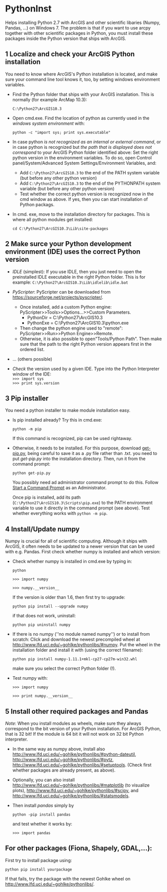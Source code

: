 # PythonInst
Helps installing Python 2.7 with ArcGIS and other scientific libaries (Numpy, Pandas, ...) on Windows 7. The problem is that if you want to use arcpy together with other scientific packages in Python, you must install these packages inside the Python version that ships with ArcGIS.


## 1 Localize and check your ArcGIS Python installation
You need to know where ArcGIS's Python installation is located, and make sure your command line tool knows it, too, by setting windows environment variables.

- Find the Python folder that ships with your ArcGIS installation. This is normally (for example ArcMap 10.3):

    ```C:\Python27\ArcGIS10.3 ```

- Open  cmd.exe. Find the location of python as currently used in the *windows system environment* with: 

    ```python -c "import sys; print sys.executable"```

- In case python *is not recognized as an internal or external command*, or in case python is recognized but *the path that is displayed does not correspond* to your ArcGIS Python folder identified above: Set the right python version in the environment variables. To do so, open Control panel/System/Advanced System Settings/Environment Variables, and:     
    - Add ```C:\Python27\ArcGIS10.3``` to the end of the PATH system variable (but before any other python version)
    - Add ```C:\Python27\ArcGIS10.3``` to the end of the PYTHONPATH system variable (but before any other python version)
    - Test whether the correct python version is recognized now in the cmd window as above. If yes, then you can start installation of Python packags.

- In cmd. exe, move to the installation directory for packages. This is where all python modules get installed:

   ```cd C:\Python27\ArcGIS10.3\Lib\site-packages```    

## 2 Make surce your Python development environment (IDE) uses the correct Python version
- *IDLE* (simplest): If you use IDLE, then you just need to open the preinstalled IDLE executable in the right Python folder. This is for example:
    ```C:\Python27\ArcGIS10.3\Lib\idlelib\idle.bat```
    
 - *PyScripter*:  PyScripter can be downloaded from https://sourceforge.net/projects/pyscripter/. 
    - Once installed, add a custom Python engine: PyScripter>>Tools>>Options...>>Custom Parameters.
       - PythonDir = C:\Python27\ArcGIS10.3
       - PythonExe = C:\Python27\ArcGIS10.3\python.exe
    - Then change the python engine used to "remote": PyScripter>>Run>>Python Engine>>Remote.  
    - Otherwise, it is also possible to open"Tools/Python Path".  Then make sure that the path to the right Python version appears first in the ordered list.
    
  - ... (others possible)  
    
  - *Check* the version used by a given IDE. Type into the Python Interpreter window of the IDE:     
    ```>>> import sys```    
    ```>>> print sys.version```
    

## 3 Pip installer
You need a python installer to make module installation easy.

- Is pip installed already? Try this in cmd.exe:

    ```python -m pip```    
    
    If this command is recognized, pip can be used rightaway. 
    
- Otherwise, it needs to be installed. For this purpose, download [get-pip.py](https://bootstrap.pypa.io/get-pip.py), being careful to save it as a .py file rather than .txt. you need to put *get-pip.py* into the installation directory. Then, run it from the command prompt:

   ```python get-pip.py```
   
   You possibly need ad administrator command prompt to do this. Follow [Start a Command Prompt](http://technet.microsoft.com/en-us/library/cc947813(v=ws.10).aspx) as an Administrator. 
   
   Once pip is installed, add its path (```C:\Python27\ArcGIS10.3\Scripts\pip.exe```) to the PATH environment variable to use it directly in the command prompt (see above). Test whether everything works  with ```python -m pip```.
 
## 4 Install/Update numpy
Numpy is crucial for all of scientific computing. Although it ships with ArcGIS, it often needs to be updated to a newer version that can be used with e.g. Pandas. First check whether numpy is installed and which version:

- Check whether numpy is installed in cmd.exe by typing in:

   ```python``` 

   ```>>> import numpy```

   ```>>> numpy.__version__```

   If the version is older than 1.6, then first try to upgrade:
   
   ```python pip install --upgrade numpy```
   
   if that does not work, uninstall:
   
   ```python pip uninstall numpy```
   
- If there is no numpy (''no module named numpy'') or to install from scratch: Click and download the newest precompiled wheel at http://www.lfd.uci.edu/~gohlke/pythonlibs/#numpy. Put the wheel in the installation folder and install it with (using the correct filename):

     ```python pip install numpy-1.11.1+mkl-cp27-cp27m-win32.whl```

    make sure you select the correct Python folder (!).

- Test numpy with:

    ```>>> import numpy```
    
    ```>>> print numpy.__version__```
    
## 5 Install other required packages and Pandas

*Note*: When you install modules as wheels, make sure they always correspond to the bit version of your Python installation. For ArcGIS Python, that is 32 bit! If the module is 64 bit it will not work on 32 bit Python interpreter.

- In the same way as numpy above, install also http://www.lfd.uci.edu/~gohlke/pythonlibs/#python-dateutil, http://www.lfd.uci.edu/~gohlke/pythonlibs/#pytz, http://www.lfd.uci.edu/~gohlke/pythonlibs/#setuptools. (Check first whether packages are already present, as above).

- Optionally, you can also install http://www.lfd.uci.edu/~gohlke/pythonlibs/#matplotlib (to visualize plots), http://www.lfd.uci.edu/~gohlke/pythonlibs/#scipy, and http://www.lfd.uci.edu/~gohlke/pythonlibs/#statsmodels.

- Then install *pandas* simply by

  ```python -pip install pandas```
    
  and test whether it works by:

  ```>>> import pandas```
   
    
## For other packages (Fiona, Shapely, GDAL,...):

First try to install package using:

   ```python pip install yourpackage```
   
If that fails, try the package with the newest Gohlke wheel on http://www.lfd.uci.edu/~gohlke/pythonlibs/.



    
   
   
   


